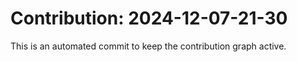 # Contribution: 2024-12-07-21-30
This is an automated commit to keep the contribution graph active.
